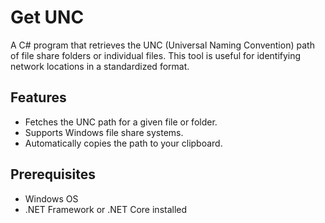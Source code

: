 # Get UNC

A C# program that retrieves the UNC (Universal Naming Convention) path of file share folders or individual files. This tool is useful for identifying network locations in a standardized format.

## Features
- Fetches the UNC path for a given file or folder.
- Supports Windows file share systems.
- Automatically copies the path to your clipboard.

## Prerequisites
- Windows OS
- .NET Framework or .NET Core installed
